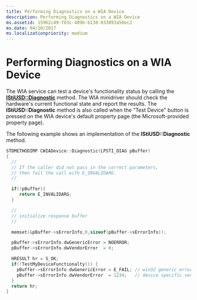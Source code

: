 ```yaml
---
title: Performing Diagnostics on a WIA Device
description: Performing Diagnostics on a WIA Device
ms.assetid: 15962c49-f03c-409b-b138-033893a50ec2
ms.date: 04/20/2017
ms.localizationpriority: medium
---
```


# Performing Diagnostics on a WIA Device





The WIA service can test a device's functionality status by calling the [**IStiUSD::Diagnostic**](https://docs.microsoft.com/windows-hardware/drivers/ddi/content/stiusd/nf-stiusd-istiusd-diagnostic) method. The WIA minidriver should check the hardware's current functional state and report the results. The **IStiUSD::Diagnostic** method is also called when the "Test Device" button is pressed on the WIA device's default property page (the Microsoft-provided property page).

The following example shows an implementation of the **IStiUSD::Diagnostic** method.

```cpp
STDMETHODIMP CWIADevice::Diagnostic(LPSTI_DIAG pBuffer)
{
  //
  // If the caller did not pass in the correct parameters,
  // then fail the call with E_INVALIDARG.
  //

  if(!pBuffer){
     return E_INVALIDARG;
  }

  //
  // initialize response buffer
  //

  memset(&pBuffer->sErrorInfo,0,sizeof(pBuffer->sErrorInfo));

  pBuffer->sErrorInfo.dwGenericError = NOERROR;
  pBuffer->sErrorInfo.dwVendorError  = 0;

  HRESULT hr = S_OK;
  if(!TestMyDeviceFunctionalty()) {
    pBuffer->sErrorInfo.dwGenericError = E_FAIL; // win32 generic error code
    pBuffer->sErrorInfo.dwVendorError  = 1234;   // device specific vendor error code
  }
  return hr;
}
```

 

 




